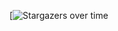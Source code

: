[![Stargazers over time](https://process.filestackapi.com/cache=expiry:max/resize=width:700/gE30XyppQqyNCnNB4a5c)
